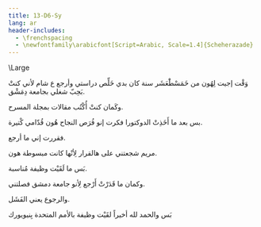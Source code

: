 ```yaml
---
title: 13-D6-Sy
lang: ar
header-includes:
  - \frenchspacing
  - \newfontfamily\arabicfont[Script=Arabic, Scale=1.4]{Scheherazade}
---
```


\Large


وَقْت إجيت لِهُون من خَمَسْطَْعَشَر سنة كان بدي خَلِّص دراستي وأرجع ع شام  لأني كنتْ بَحِبّ شغلي بجامعة دِمَشْق.

وكَمان كنتْ أُكْتُب مقالات بمجلة المسرح.

بس بعد ما أَخَذِتْ الدوكتورا فكرت إنو فُرَص النجاح هُون قُدّامي كْتيرة.

فقررت إني ما أرجع. 

مريم شجعتني على هالقرار لِأنْها كانت مبسوطة هون.

بَس ما لَقَيْت وظيفة مُناسبة.

وكمان ما قَدَرْتْ أَرْجع لِأنو جامعة دمشق فصلتني. 

والرجوع يعني الفَشَل. 

بَس والحمد لله أخيراً لقَيْت وظيفة بالأمم المتحدة بِنيويورك
